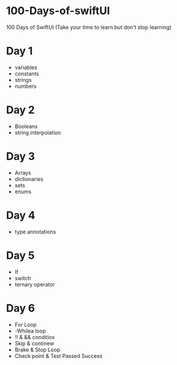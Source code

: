 # 100-Days-of-swiftUI
100 Days of SwiftUI (Take your time to learn but don't stop learning)

# Day 1
- variables
- constants
- strings
- numbers
# Day 2
- Booleans
- string interpolation
# Day 3
- Arrays
- dictionaries
- sets
- enums
# Day 4
- type annotations
# Day 5
- If
- switch
- ternary operator
# Day 6
- For Loop
- -Whilea loop
- !! & && conditios
- Skip & continew
- Brake & Stop Loop
- Check point & Test Passed Success
